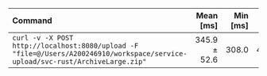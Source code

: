 | Command | Mean [ms] | Min [ms] | Max [ms] | Relative |
|:---|---:|---:|---:|---:|
| `curl -v -X POST http://localhost:8080/upload -F "file=@/Users/A200246910/workspace/service-upload/svc-rust/ArchiveLarge.zip"` | 345.9 ± 52.6 | 308.0 | 447.7 | 1.00 |
